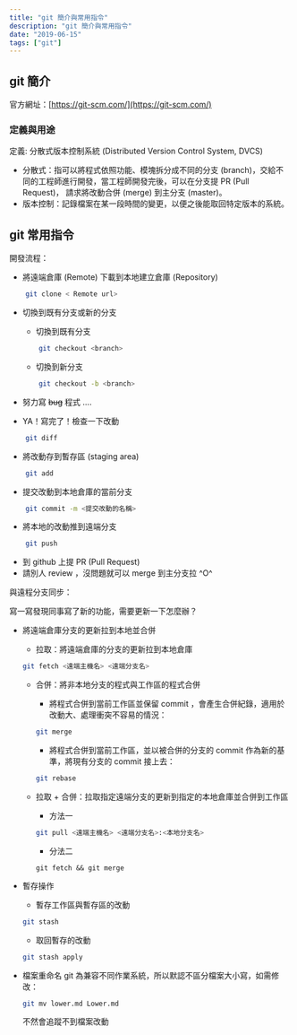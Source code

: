 ```yaml
---
title: "git 簡介與常用指令"
description: "git 簡介與常用指令"
date: "2019-06-15"
tags: ["git"]
---
```


## git 簡介
官方網址：[https://git-scm.com/](https://git-scm.com/)

### 定義與用途
定義: 分散式版本控制系統 (Distributed Version Control System, DVCS)
- 分散式：指可以將程式依照功能、模塊拆分成不同的分支 (branch)，交給不同的工程師進行開發，當工程師開發完後，可以在分支提 PR (Pull Request)， 請求將改動合併 (merge) 到主分支 (master)。
- 版本控制：記錄檔案在某一段時間的變更，以便之後能取回特定版本的系統。


## git 常用指令

開發流程：
- 將遠端倉庫 (Remote) 下載到本地建立倉庫 (Repository) 
```bash
    git clone < Remote url>
```
- 切換到既有分支或新的分支
    - 切換到既有分支 
    ```bash
        git checkout <branch>
    ```
    - 切換到新分支 
    ```bash
        git checkout -b <branch>
    ```

- 努力寫 ~~bug~~ 程式 ....

- YA！寫完了！檢查一下改動
```bash
    git diff
```
- 將改動存到暫存區 (staging area)
```bash
    git add
```
- 提交改動到本地倉庫的當前分支
```bash
    git commit -m <提交改動的名稱>
```
- 將本地的改動推到遠端分支
```bash
    git push
```
- 到 github 上提 PR (Pull Request)
- 請別人 review ，沒問題就可以 merge 到主分支拉 ^O^ 

與遠程分支同步：

寫一寫發現同事寫了新的功能，需要更新一下怎麼辦？

- 將遠端倉庫分支的更新拉到本地並合併
    - 拉取：將遠端倉庫的分支的更新拉到本地倉庫
    ```bash
    git fetch <遠端主機名> <遠端分支名>
    ```
    - 合併：將非本地分支的程式與工作區的程式合併
        - 將程式合併到當前工作區並保留 commit ，會產生合併紀錄，適用於改動大、處理衝突不容易的情況：
        ```bash
        git merge
        ```
        - 將程式合併到當前工作區，並以被合併的分支的 commit 作為新的基準，將現有分支的 commit 接上去：
        ```bash
        git rebase
        ```

    - 拉取 + 合併：拉取指定遠端分支的更新到指定的本地倉庫並合併到工作區 
        - 方法一
        ```bash
        git pull <遠端主機名> <遠端分支名>:<本地分支名>
        ```
        - 分法二 
        ```
        git fetch && git merge
        ```

- 暫存操作
    - 暫存工作區與暫存區的改動
    ```bash
    git stash
    ```
    - 取回暫存的改動
    ```bash
    git stash apply
    ```
- 檔案重命名
    git 為兼容不同作業系統，所以默認不區分檔案大小寫，如需修改：
    ```bash
    git mv lower.md Lower.md
    ```
    不然會追蹤不到檔案改動

